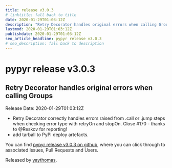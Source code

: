 ```yaml
---
title: release v3.0.3
# linktitle: fall back to title
date: 2020-01-29T01:03:12Z
description: "Retry Decorator handles original errors when calling Groups "
lastmod: 2020-01-29T01:03:12Z
publishdate: 2020-01-29T01:03:12Z
seo_article_headline: pypyr release v3.0.3
# seo_description: fall back to description
---
```

# pypyr release v3.0.3
## Retry Decorator handles original errors when calling Groups 
Release Date: 2020-01-29T01:03:12Z

- Retry Decorator correctly handles errors raised from .call or .jump steps when checking error type with retryOn and stopOn. Close #170 - thanks to @Reskov for reporting!
- add tarball to PyPI deploy artefacts.

You can find [pypyr release v3.0.3 on github](https://github.com/pypyr/pypyr/releases/tag/v3.0.3), where you can 
click through to associated Issues, Pull Requests and Users.

Released by [yaythomas](https://github.com/yaythomas).

